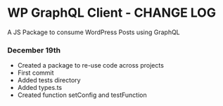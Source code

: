 # WP GraphQL Client - CHANGE LOG

A JS Package to consume WordPress Posts using GraphQL

### December 19th

- Created a package to re-use code across projects
- First commit
- Added tests directory
- Added types.ts
- Created function setConfig and testFunction

